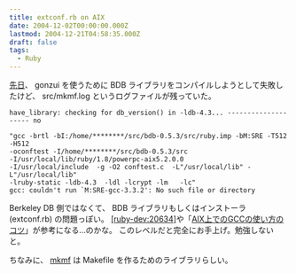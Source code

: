 ```yaml
---
title: extconf.rb on AIX
date: 2004-12-02T00:00:00.000Z
lastmod: 2004-12-21T04:58:35.000Z
draft: false
tags:
  - Ruby
---
```


[先日](/posts/20041130/p01)、 gonzui を使うために BDB ライブラリをコンパイルしようとして失敗したけど、 src/mkmf.log というログファイルが残っていた。

```
have_library: checking for db_version() in -ldb-4.3... -------------------- no

"gcc -brtl -bI:/home/********/src/bdb-0.5.3/src/ruby.imp -bM:SRE -T512 -H512
-oconftest -I/home/********/src/bdb-0.5.3/src
-I/usr/local/lib/ruby/1.8/powerpc-aix5.2.0.0
-I/usr/local/include  -g -O2 conftest.c  -L"/usr/local/lib" -L"/usr/local/lib"
-lruby-static -ldb-4.3  -ldl -lcrypt -lm   -lc"
gcc: couldn't run `M:SRE-gcc-3.3.2': No such file or directory
```

Berkeley DB 側ではなくて、 BDB ライブラリもしくはインストーラ (extconf.rb) の問題っぽい。 [\[ruby-dev:20634\]](http://blade.nagaokaut.ac.jp/cgi-bin/vframe.rb/ruby/ruby-dev/20634?20570-21152)や「[AIX上でのGCCの使い方のコツ](http://www-6.ibm.com/jp/servers/aix/developer/tech/gcc.shtml)」が参考になる…のかな。 このレベルだと完全にお手上げ。勉強しないと。

ちなみに、 [mkmf](http://www.ruby-lang.org/ja/man/index.cgi?cmd=view;name=mkmf.rb) は Makefile を作るためのライブラリらしい。
